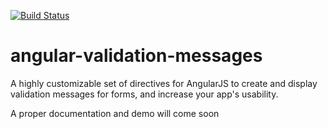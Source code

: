 [![Build Status](https://travis-ci.org/GabiGrin/angular-validation-messages.svg?branch=master)](https://travis-ci.org/GabiGrin/angular-validation-messages)

angular-validation-messages
===========================

A highly customizable set of directives for AngularJS to create and display validation messages for forms, and increase your app's usability.

A proper documentation and demo will come soon
